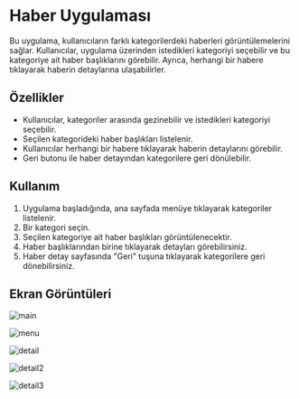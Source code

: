 # Haber Uygulaması

Bu uygulama, kullanıcıların farklı kategorilerdeki haberleri görüntülemelerini sağlar. Kullanıcılar, uygulama üzerinden istedikleri kategoriyi seçebilir ve bu kategoriye ait haber başlıklarını görebilir. Ayrıca, herhangi bir habere tıklayarak haberin detaylarına ulaşabilirler.

## Özellikler

- Kullanıcılar, kategoriler arasında gezinebilir ve istedikleri kategoriyi seçebilir.
- Seçilen kategorideki haber başlıkları listelenir.
- Kullanıcılar herhangi bir habere tıklayarak haberin detaylarını görebilir.
- Geri butonu ile haber detayından kategorilere geri dönülebilir.

## Kullanım

1. Uygulama başladığında, ana sayfada menüye tıklayarak kategoriler listelenir.
2. Bir kategori seçin.
3. Seçilen kategoriye ait haber başlıkları görüntülenecektir.
4. Haber başlıklarından birine tıklayarak detayları görebilirsiniz.
5. Haber detay sayfasında "Geri" tuşuna tıklayarak kategorilere geri dönebilirsiniz.

## Ekran Görüntüleri

![main](https://github.com/M-SYK/M_SYK-MovieApp/assets/92882254/1ebf762b-4bf8-423e-a418-6234850606f3)

![menu](https://github.com/M-SYK/M_SYK-MovieApp/assets/92882254/1e8d5381-02f1-4eec-a8d7-6a2f24af58bf)

![detail](https://github.com/M-SYK/M_SYK-MovieApp/assets/92882254/4ac5e875-cb51-469e-abb3-67774f9d083f)

![detail2](https://github.com/M-SYK/M_SYK-MovieApp/assets/92882254/efb7f164-3140-4808-8a90-99b14f1e981c)

![detail3](https://github.com/M-SYK/M_SYK-MovieApp/assets/92882254/310bb1c7-cd7a-4948-b1cc-be62977ff2dc)


